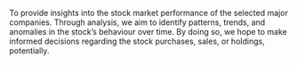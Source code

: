 

To provide insights into the stock market performance of the selected major companies. 
Through analysis, we aim to identify patterns, trends, and anomalies in the stock’s behaviour over time. 
By doing so, we hope to make informed decisions regarding the stock purchases, sales, or holdings, potentially.

